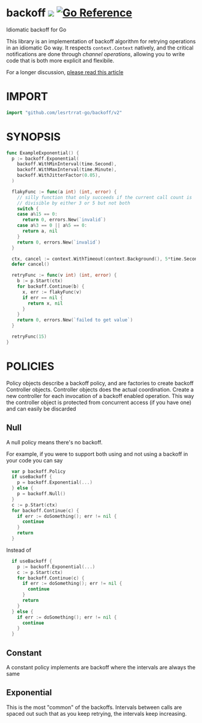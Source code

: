 # backoff ![](https://github.com/lestrrat-go/backoff/workflows/CI/badge.svg) [![Go Reference](https://pkg.go.dev/badge/github.com/lestrrat-go/backoff/v2.svg)](https://pkg.go.dev/github.com/lestrrat-go/backoff/v2)

Idiomatic backoff for Go

This library is an implementation of backoff algorithm for retrying operations
in an idiomatic Go way. It respects `context.Context` natively, and the critical
notifications are done through *channel operations*, allowing you to write code 
that is both more explicit and flexibile.

For a longer discussion, [please read this article](https://medium.com/@lestrrat/yak-shaving-with-backoff-libraries-in-go-80240f0aa30c)

# IMPORT

```go
import "github.com/lesrtrrat-go/backoff/v2"
```

# SYNOPSIS

```go
func ExampleExponential() {
  p := backoff.Exponential(
    backoff.WithMinInterval(time.Second),
    backoff.WithMaxInterval(time.Minute),
    backoff.WithJitterFactor(0.05),
  )

  flakyFunc := func(a int) (int, error) {
    // silly function that only succeeds if the current call count is
    // divisible by either 3 or 5 but not both
    switch {
    case a%15 == 0:
      return 0, errors.New(`invalid`)
    case a%3 == 0 || a%5 == 0:
      return a, nil
    }
    return 0, errors.New(`invalid`)
  }

  ctx, cancel := context.WithTimeout(context.Background(), 5*time.Second)
  defer cancel()

  retryFunc := func(v int) (int, error) {
    b := p.Start(ctx)
    for backoff.Continue(b) {
      x, err := flakyFunc(v)
      if err == nil {
        return x, nil
      }
    }
    return 0, errors.New(`failed to get value`)
  }

  retryFunc(15)
}
```

# POLICIES

Policy objects describe a backoff policy, and are factories to create backoff Controller objects.
Controller objects does the actual coordination.
Create a new controller for each invocation of a backoff enabled operation.
This way the controller object is protected from concurrent access (if you have one) and can easily be discarded

## Null

A null policy means there's no backoff. 

For example, if you were to support both using and not using a backoff in your code you can say

```go
  var p backoff.Policy
  if useBackoff {
    p = backoff.Exponential(...)
  } else {
    p = backoff.Null()
  }
  c := p.Start(ctx)
  for backoff.Continue(c) {
    if err := doSomething(); err != nil {
      continue
    }
    return
  }
```

Instead of

```go
  if useBackoff {
    p := backoff.Exponential(...)
    c := p.Start(ctx)
    for backoff.Continue(c) {
      if err := doSomething(); err != nil {
        continue
      }
      return
    }
  } else {
    if err := doSomething(); err != nil {
      continue
    }
  }
```

## Constant

A constant policy implements are backoff where the intervals are always the same

## Exponential

This is the most "common" of the backoffs. Intervals between calls are spaced out such that as you keep retrying, the intervals keep increasing.
